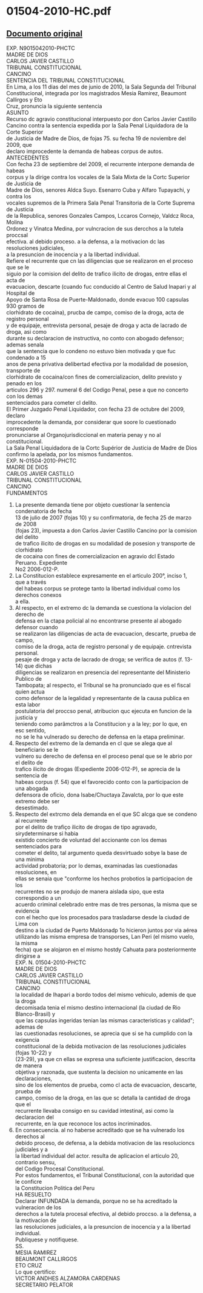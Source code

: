 
01504-2010-HC.pdf
=================
  
[Documento original](https://tc.gob.pe/jurisprudencia/2010/01504-2010-HC.pdf)  
---  
EXP. N9015042010-PHCTC  
MADRE DE DIOS  
CARLOS JAVIER CASTILLO  
TRIBUNAL CONSTITUCIONAL  
CANCINO  
SENTENCIA DEL TRIBUNAL CONSTITUCIONAL  
En Lima, a los 11 dias del mes de junio de 2010, la Sala Segunda del Tribunal  
Constitucional, integrada por los magistrados Mesia Ramirez, Beaumont Callirgos y Eto  
Cruz, pronuncia la siguiente sentencia  
ASUNTO  
Recurso dc agravio constitucional interpuesto por don Carlos Javier Castillo  
Cancino contra la sentencia expedida por la Sala Penal Liquidadora de la Corte Superior  
de Justicia de Madre de Dios, de fojas 75. su fecha 19 de noviembre del 2009, que  
declaro improcedente la demanda de habeas corpus de autos.  
ANTECEDENTES  
Con fecha 23 de septiembre del 2009, el recurrente interpone demanda de habeas  
corpus y la dirige contra los vocales de la Sala Mixta de la Cortc Superior de Justicia de  
Madre de Dios, senores Aldca Suyo. Esenarro Cuba y Alfaro Tupayachi, y contra los  
vocales supremos de la Primera Sala Penal Transitoria de la Corte Suprema de Justicia  
de la Republica, senores Gonzales Campos, Lccaros Cornejo, Valdcz Roca, Molina  
Ordonez y Vinatca Medina, por vulncracion de sus dercchos a la tutela proccsal  
efectiva. al debido proceso. a la defensa, a la motivacion dc las resoluciones judiciales,  
a la presuncion de inocencia y a la libertad individual.  
Refiere el recurrente que cn las diligencias que se realizaron en el proceso que se le  
siguio por la comision del delito de trafico ilicito de drogas, entre ellas el acta de  
evacuacion, descarte (cuando fuc conducido al Centro de Salud Inapari y al Hospital de  
Apoyo de Santa Rosa de Puerte-Maldonado, donde evacuo 100 capsulas 930 gramos de  
clorhidrato de cocaina), prucba de campo, comiso de la droga, acta de registro personal  
y de equipaje, entrevista personal, pesaje de droga y acta de lacrado de droga, asi como  
durante su declaracion de instructiva, no conto con abogado defensor; ademas senala  
que la sentencia que lo condeno no estuvo bien motivada y que fuc condenado a 15  
anos de pena privativa delibertad efectiva por la modalidad de posesion, transporte de  
clorhidrato de cocaina/con fines de comercializacion, delito previsto y penado en los  
articulos 296 y 297. numeral 6 del Codigo Penal, pese a que no concerto con los demas  
sentenciados para cometer cl delito.  
El Primer Juzgado Penal Liquidador, con fecha 23 de octubre del 2009, declaro  
improcedente la demanda, por considerar que soore lo cuestionado corresponde  
pronunciarse al Organojurisdiccional en materia penay y no al constitucional.  
La Sala Penal Liquidadora de la Cortc Supérior de Justicia de Madre de Dios  
confirmo la apelada, por los mismos fundamentos.  
EXP. N-01504-2010-PHCTC  
MADRE DE DIOS  
CARLOS JAVIER CASTILLO  
TRIBUNAL CONSTITUCIONAL  
CANCINO  
FUNDAMENTOS  
1. La presente demanda tiene por objeto cuestionar la sentencia condenatoria de fecha  
13 de julio de 2007 (fojas 10) y su confirmatoria, de fecha 25 de marzo de 2008  
(fojas 23), impuesta a don Carlos Javier Castillo Cancino por la comision del delito  
de trafico ilicito de drogas en su modalidad de posesion y transporte de clorhidrato  
de cocaina con fines de comercializacion en agravio dcl Estado Peruano. Expediente  
No2 2006-012-P.  
2. La Constitucion establece expresamente en el articulo 200°, inciso 1, que a través  
del habeas corpus se protege tanto la libertad individual como los derechos conexos  
a ella.  
3. Al respecto, en el extremo dc la demanda se cuestiona la violacion del derecho de  
defensa en la ctapa policial al no encontrarse presente al abogado defensor cuando  
se realizaron las diligencias de acta de evacuacion, descarte, prueba de campo,  
comiso de la droga, acta de registro personal y de equipaje. cntrevista personal.  
pesaje de droga y acta de lacrado de droga; se verifica de autos (f. 13-14) que dichas  
diligencias se realizaron en presencia del representante del Ministerio Publico de  
Tambopata; al respecto, el Tribunal se ha pronunciado que es el fiscal quien actua  
como defensor de la legalidad y representante de la causa publica en esta labor  
postulatoria del proccso penal, atribucion quc ejecuta en funcion de la justicia y  
teniendo como parâmctros a la Constitucion y a la ley; por lo que, en esc sentido,  
no se le ha vulnerado su derecho de defensa en la etapa preliminar.  
4. Respecto del extremo de la demanda en cl que se alega que al beneficiario se le  
vulnero su derecho de defensa en el proceso penal que se le abrio por el delito de  
trafico ilicito de drogas (Expediente 2006-012-P), se aprecia de la sentencia de  
habeas corpus (f. 54) que el favorecido conto con la participacion de una abogada  
defensora de oficio, dona Isabe/Chuctaya Zavalcta, por lo que este extremo debe ser  
desestimado.  
5. Respecto del extrcmo dela demanda en el que SC alcga que se condeno al recurrente  
por el delito de trafiço ilicito de drogas de tipo agravado, sirydeterminarse si habia  
existido concierto de voluntad del accionante con los demas sentenciados para  
cometer el delito, tal argumento queda desvirtuado sobye la base de una minima  
actividad probatoria; por lo demas, examinadas las cuestionadas resoluciones, en  
ellas se senaia que "conforme los hechos probotios la participacion de los  
recurrentes no se produjo de manera aislada sipo, que esta correspondio a un  
acuerdo criminal celebrado entre mas de tres personas, la misma que se evidencia  
con el hecho que los procesados para trasladarse desde la ciudad de Lima con  
destino a la ciudad de Puerto Maldonadp 1o hicieron juntos por via aérea  
utilizando las misma empresa de transporses, Lan Peri (el mismo vuelo, la misma  
fecha) que se alojaron en el mismo hostdy Cahuata para posteriormente dirigirse a  
EXP. N. 01504-2010-PHCTC  
MADRE DE DIOS  
CARLOS JAVIER CASTILLO  
TRIBUNAL CONSTITUCIONAL  
CANCINO  
la localidad de Ihapari a bordo todos del mismo vehiculo, ademis de que la droga  
decomisada tenia el mismo destino internacional (la ciudad de Rio Blanco-Brasil) y  
que las capsulas ingeridas tenian las mismas caracteristicas y calidad"; ademas de  
las cuestionadas resoluciones, se aprecia que si se ha cumplido con la exigencia  
constitucional de la debida motivacion de las resoluciones judiciales (fojas 10-22) y  
(23-29), ya que cn ellas se expresa una suficiente justificacion, descrita de manera  
objetiva y razonada, que sustenta la decision no unicamente en las declaraciones,  
sino de los elementos de prueba, como cl acta de evacuacion, descarte, prueba de  
campo, comiso de la droga, en las que sc detalla la cantidad de droga que el  
recurrente llevaba consigo en su cavidad intestinal, asi como la declaracion del  
recurrente, en la que reconoce los actos incriminados.  
6. En consecuencia. al no haberse acreditado que se ha vulnerado los derechos al  
debido proceso, de defensa, a la debida motivacion de las resolucioncs judiciales y a  
la libertad individual del actor. resulta de aplicacion el articulo 20, contrario sensu,  
del Codigo Procesal Constitucional.  
Por estos fundamentos, el Tribunal Constitucional, con la autoridad que le conficre  
la Constitucion Politica del Peru  
HA RESUELTO  
Declarar INFUNDADA la demanda, porque no se ha acreditado la vulneracion de los  
derechos a la tutela procesal efectiva, al debido proccso. a la defensa, a la motivacion de  
las resoluciones judiciales, a la presuncion de inocencia y a la libertad individual.  
Publiquese y notifiquese.  
SS.  
MESIA RAMIREZ  
BEAUMONT CALLIRGOS  
ETO CRUZ  
Lo que çertifico:  
VICTOR ANDHES ALZAMORA CARDENAS  
SECRETARIO PELATOR